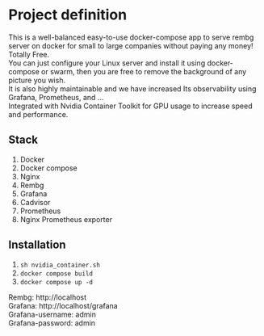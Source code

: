 # Project definition
This is a well-balanced easy-to-use docker-compose app to serve rembg server on docker for small to large companies without paying any money! Totally Free.<br />
You can just configure your Linux server and install it using docker-compose or swarm, then you are free to remove the background of any picture you wish.<br />
It is also highly maintainable and we have increased Its observability using Grafana, Prometheus, and ...<br />
Integrated with Nvidia Container Toolkit for GPU usage to increase speed and performance.<br />

## Stack
1. Docker
2. Docker compose
3. Nginx
4. Rembg
5. Grafana
6. Cadvisor
7. Prometheus
8. Nginx Prometheus exporter

## Installation
1. `sh nvidia_container.sh`
2. `docker compose build`
3. `docker compose up -d`
   
Rembg: http://localhost<br />
Grafana: http://localhost/grafana<br />
Grafana-username: admin<br />
Grafana-password: admin<br />
